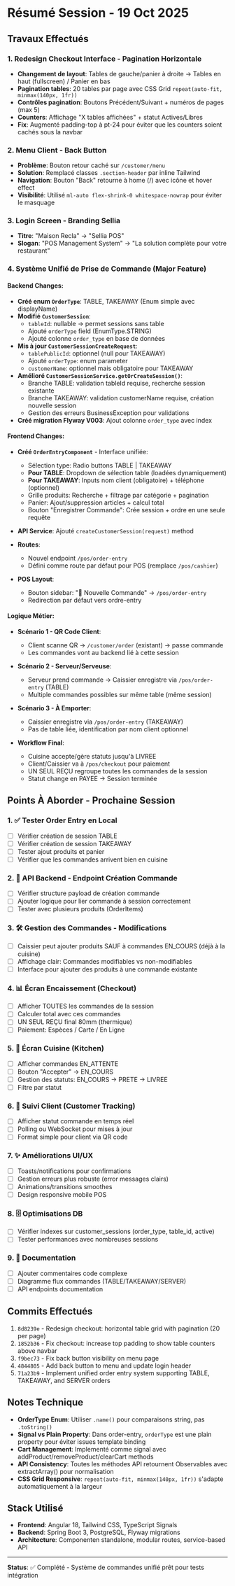 # Résumé Session - 19 Oct 2025

## Travaux Effectués

### 1. Redesign Checkout Interface - Pagination Horizontale
- **Changement de layout**: Tables de gauche/panier à droite → Tables en haut (fullscreen) / Panier en bas
- **Pagination tables**: 20 tables par page avec CSS Grid `repeat(auto-fit, minmax(140px, 1fr))`
- **Contrôles pagination**: Boutons Précédent/Suivant + numéros de pages (max 5)
- **Counters**: Affichage "X tables affichées" + statut Actives/Libres
- **Fix**: Augmenté padding-top à pt-24 pour éviter que les counters soient cachés sous la navbar

### 2. Menu Client - Back Button
- **Problème**: Bouton retour caché sur `/customer/menu`
- **Solution**: Remplacé classes `.section-header` par inline Tailwind
- **Navigation**: Bouton "Back" retourne à home (/) avec icône et hover effect
- **Visibilité**: Utilisé `ml-auto flex-shrink-0 whitespace-nowrap` pour éviter le masquage

### 3. Login Screen - Branding Sellia
- **Titre**: "Maison Recla" → "Sellia POS"
- **Slogan**: "POS Management System" → "La solution complète pour votre restaurant"

### 4. Système Unifié de Prise de Commande (Major Feature)

#### Backend Changes:
- **Créé enum `OrderType`**: TABLE, TAKEAWAY (Enum simple avec displayName)
- **Modifié `CustomerSession`**:
  - `tableId`: nullable → permet sessions sans table
  - Ajouté `orderType` field (EnumType.STRING)
  - Ajouté colonne `order_type` en base de données
- **Mis à jour `CustomerSessionCreateRequest`**:
  - `tablePublicId`: optionnel (null pour TAKEAWAY)
  - Ajouté `orderType`: enum parameter
  - `customerName`: optionnel mais obligatoire pour TAKEAWAY
- **Amélioré `CustomerSessionService.getOrCreateSession()`**:
  - Branche TABLE: validation tableId requise, recherche session existante
  - Branche TAKEAWAY: validation customerName requise, création nouvelle session
  - Gestion des erreurs BusinessException pour validations
- **Créé migration Flyway V003**: Ajout colonne `order_type` avec index

#### Frontend Changes:
- **Créé `OrderEntryComponent`** - Interface unifiée:
  - Sélection type: Radio buttons TABLE | TAKEAWAY
  - **Pour TABLE**: Dropdown de sélection table (loadées dynamiquement)
  - **Pour TAKEAWAY**: Inputs nom client (obligatoire) + téléphone (optionnel)
  - Grille produits: Recherche + filtrage par catégorie + pagination
  - Panier: Ajout/suppression articles + calcul total
  - Bouton "Enregistrer Commande": Crée session + ordre en une seule requête

- **API Service**: Ajouté `createCustomerSession(request)` method

- **Routes**: 
  - Nouvel endpoint `/pos/order-entry`
  - Défini comme route par défaut pour POS (remplace `/pos/cashier`)
  
- **POS Layout**: 
  - Bouton sidebar: "📝 Nouvelle Commande" → `/pos/order-entry`
  - Redirection par défaut vers ordre-entry

#### Logique Métier:
- **Scénario 1 - QR Code Client**: 
  - Client scanne QR → `/customer/order` (existant) → passe commande
  - Les commandes vont au backend lié à cette session
  
- **Scénario 2 - Serveur/Serveuse**:
  - Serveur prend commande → Caissier enregistre via `/pos/order-entry` (TABLE)
  - Multiple commandes possibles sur même table (même session)
  
- **Scénario 3 - À Emporter**:
  - Caissier enregistre via `/pos/order-entry` (TAKEAWAY)
  - Pas de table liée, identification par nom client optionnel

- **Workflow Final**:
  - Cuisine accepte/gère statuts jusqu'à LIVREE
  - Client/Caissier va à `/pos/checkout` pour paiement
  - UN SEUL REÇU regroupe toutes les commandes de la session
  - Statut change en PAYEE → Session terminée

## Points À Aborder - Prochaine Session

### 1. ✅ Tester Order Entry en Local
- [ ] Vérifier création de session TABLE
- [ ] Vérifier création de session TAKEAWAY
- [ ] Tester ajout produits et panier
- [ ] Vérifier que les commandes arrivent bien en cuisine

### 2. 🔨 API Backend - Endpoint Création Commande
- [ ] Vérifier structure payload de création commande
- [ ] Ajouter logique pour lier commande à session correctement
- [ ] Tester avec plusieurs produits (OrderItems)

### 3. 🛠️ Gestion des Commandes - Modifications
- [ ] Caissier peut ajouter produits SAUF à commandes EN_COURS (déjà à la cuisine)
- [ ] Affichage clair: Commandes modifiables vs non-modifiables
- [ ] Interface pour ajouter des produits à une commande existante

### 4. 📊 Écran Encaissement (Checkout)
- [ ] Afficher TOUTES les commandes de la session
- [ ] Calculer total avec ces commandes
- [ ] UN SEUL REÇU final 80mm (thermique)
- [ ] Paiement: Espèces / Carte / En Ligne

### 5. 🍳 Écran Cuisine (Kitchen)
- [ ] Afficher commandes EN_ATTENTE
- [ ] Bouton "Accepter" → EN_COURS
- [ ] Gestion des statuts: EN_COURS → PRETE → LIVREE
- [ ] Filtre par statut

### 6. 📱 Suivi Client (Customer Tracking)
- [ ] Afficher statut commande en temps réel
- [ ] Polling ou WebSocket pour mises à jour
- [ ] Format simple pour client via QR code

### 7. ✨ Améliorations UI/UX
- [ ] Toasts/notifications pour confirmations
- [ ] Gestion erreurs plus robuste (error messages clairs)
- [ ] Animations/transitions smoothes
- [ ] Design responsive mobile POS

### 8. 🗄️ Optimisations DB
- [ ] Vérifier indexes sur customer_sessions (order_type, table_id, active)
- [ ] Tester performances avec nombreuses sessions

### 9. 📄 Documentation
- [ ] Ajouter commentaires code complexe
- [ ] Diagramme flux commandes (TABLE/TAKEAWAY/SERVER)
- [ ] API endpoints documentation

## Commits Effectués

1. `8d8239e` - Redesign checkout: horizontal table grid with pagination (20 per page)
2. `1852b36` - Fix checkout: increase top padding to show table counters above navbar
3. `f9bec73` - Fix back button visibility on menu page
4. `4844805` - Add back button to menu and update login header
5. `71a23b9` - Implement unified order entry system supporting TABLE, TAKEAWAY, and SERVER orders

## Notes Technique

- **OrderType Enum**: Utiliser `.name()` pour comparaisons string, pas `.toString()`
- **Signal vs Plain Property**: Dans order-entry, `orderType` est une plain property pour éviter issues template binding
- **Cart Management**: Implementé comme signal avec addProduct/removeProduct/clearCart methods
- **API Consistency**: Toutes les méthodes API retournent Observables avec extractArray() pour normalisation
- **CSS Grid Responsive**: `repeat(auto-fit, minmax(140px, 1fr))` s'adapte automatiquement à la largeur

## Stack Utilisé
- **Frontend**: Angular 18, Tailwind CSS, TypeScript Signals
- **Backend**: Spring Boot 3, PostgreSQL, Flyway migrations
- **Architecture**: Componenten standalone, modular routes, service-based API

---
**Status**: ✅ Complété - Système de commandes unifié prêt pour tests intégration
